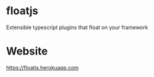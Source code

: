 # floatjs
Extensible typescript plugins that float on your framework

# Website
https://floatjs.herokuapp.com
